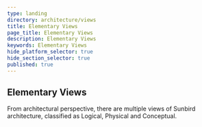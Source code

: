 ```yaml
---
type: landing
directory: architecture/views
title: Elementary Views
page_title: Elementary Views
description: Elementary Views
keywords: Elementary Views
hide_platform_selector: true
hide_section_selector: true
published: true
---
```


## Elementary Views
From architectural perspective, there are multiple views of Sunbird architecture, classified as Logical, Physical  and Conceptual.
